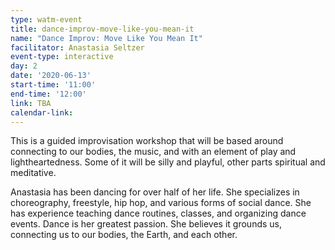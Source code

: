 ```yaml
---
type: watm-event
title: dance-improv-move-like-you-mean-it
name: "Dance Improv: Move Like You Mean It"
facilitator: Anastasia Seltzer
event-type: interactive
day: 2
date: '2020-06-13'
start-time: '11:00'
end-time: '12:00'
link: TBA
calendar-link:
---
```


This is a guided improvisation workshop that will be based around connecting to our bodies, the music, and with an element of play and lightheartedness. Some of it will be silly and playful, other parts spiritual and meditative.

Anastasia has been dancing for over half of her life. She specializes in choreography, freestyle, hip hop, and various forms of social dance. She has experience teaching dance routines, classes, and organizing dance events. Dance is her greatest passion. She believes it grounds us, connecting us to our bodies, the Earth, and each other.
